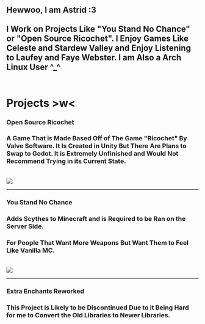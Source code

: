  ## Hewwoo, I am Astrid :3<br><br>I Work on Projects Like "You Stand No Chance" or "Open Source Ricochet". I Enjoy Games Like Celeste and Stardew Valley and Enjoy Listening to Laufey and Faye Webster. I am Also a Arch Linux User ^_^<br><br>
# Projects >w< <br>

### Open Source Ricochet

### A Game That is Made Based Off of The Game "Ricochet" By Valve Software. It Is Created in Unity But There Are Plans to Swap to Godot. It is Extremely Unfinished and Would Not Recommend Trying in its Current State.
<br>
<img src="https://i.postimg.cc/MpmjGFJB/2024-03-23-09-48-59.gif"> 

---

### You Stand No Chance

### Adds Scythes to Minecraft and is Required to be Ran on the Server Side.
### For People That Want More Weapons But Want Them to Feel Like Vanilla MC.
<br>
<img src="https://cdn.modrinth.com/data/3HyN4uFO/images/4d336d79e8dc24be95e5d6ea90743da73b049b17.png"> 



---

### Extra Enchants Reworked

### This Project is Likely to be Discontinued Due to it Being Hard for me to Convert the Old Libraries to Newer Libraries.
